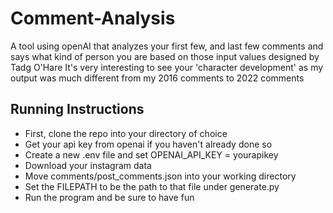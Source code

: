 # Comment-Analysis
A tool using openAI that analyzes your first few, and last few comments and says what kind of person you are based on those input values designed by Tadg O'Hare
It's very interesting to see your 'character development' as my output was much different from my 2016 comments to 2022 comments


## Running Instructions
- First, clone the repo into your directory of choice
- Get your api key from openai if you haven't already done so
- Create a new .env file and set OPENAI_API_KEY = yourapikey
- Download your instagram data
- Move comments/post_comments.json into your working directory
- Set the FILEPATH to be the path to that file under generate.py
- Run the program and be sure to have fun
